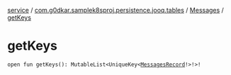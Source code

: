 [service](../../index.md) / [com.g0dkar.samplek8sproj.persistence.jooq.tables](../index.md) / [Messages](index.md) / [getKeys](./get-keys.md)

# getKeys

`open fun getKeys(): MutableList<UniqueKey<`[`MessagesRecord`](../../com.g0dkar.samplek8sproj.persistence.jooq.tables.records/-messages-record/index.md)`!>!>!`